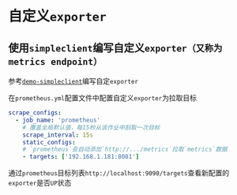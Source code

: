 # 自定义`exporter`

## 使用`simpleclient`编写自定义`exporter（又称为metrics endpoint）`

参考[`demo-simpleclient`](https://gitee.com/dexterleslie/demonstration/tree/master/demo-prometheus-grafana-alertmanager/demo-prometheus-simpleclient)编写自定`exporter`

在`prometheus.yml`配置文件中配置自定义`exporter`为拉取目标

```yml
scrape_configs:
  - job_name: 'prometheus'
    # 覆盖全局默认值，每15秒从该作业中刮取一次目标
    scrape_interval: 15s
    static_configs:
    # `prometheus`会自动添加`http://.../metrics`拉取`metrics`数据
    - targets: ['192.168.1.181:8081']
```

通过`prometheus`目标列表`http://localhost:9090/targets`查看新配置的`exporter`是否`UP`状态